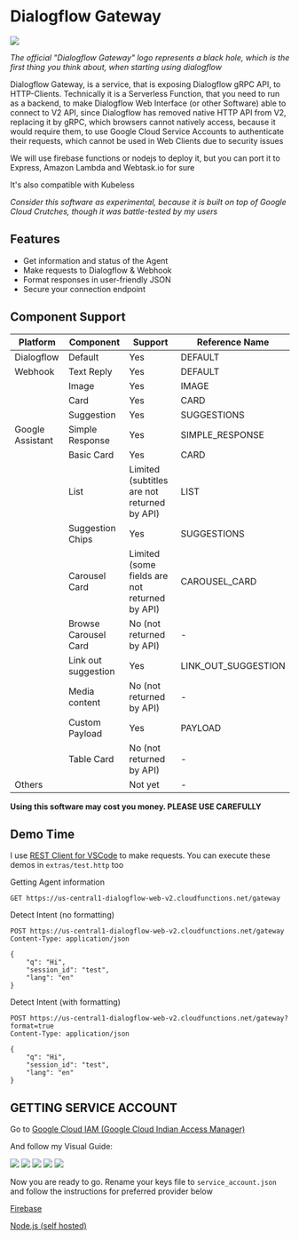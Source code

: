 # Dialogflow Gateway

![](https://i.imgur.com/cX6VGnJ.png)

*The official "Dialogflow Gateway" logo represents a black hole, which is the first thing you think about, when starting using dialogflow*

Dialogflow Gateway, is a service, that is exposing Dialogflow gRPC API, to HTTP-Clients. Technically it is a Serverless Function, that you need to run as a backend, to make Dialogflow Web Interface (or other Software) able to connect to V2 API, since Dialogflow has removed native HTTP API from V2, replacing it by gRPC, which browsers cannot natively access, because it would require them, to use Google Cloud Service Accounts to authenticate their requests, which cannot be used in Web Clients due to security issues

We will use firebase functions or nodejs to deploy it, but you can port it to Express, Amazon Lambda and Webtask.io for sure

It's also compatible with Kubeless

*Consider this software as experimental, because it is built on top of Google Cloud Crutches, though it was battle-tested by my users*

## Features

- Get information and status of the Agent
- Make requests to Dialogflow & Webhook
- Format responses in user-friendly JSON
- Secure your connection endpoint

## Component Support

| Platform         | Component            | Support                                       | Reference Name      |
|------------------|----------------------|-----------------------------------------------|---------------------|
| Dialogflow       | Default              | Yes                                           | DEFAULT             |
| Webhook          | Text Reply           | Yes                                           | DEFAULT             |
|                  | Image                | Yes                                           | IMAGE               |
|                  | Card                 | Yes                                           | CARD                |
|                  | Suggestion           | Yes                                           | SUGGESTIONS         |
| Google Assistant | Simple Response      | Yes                                           | SIMPLE_RESPONSE     |
|                  | Basic Card           | Yes                                           | CARD                |
|                  | List                 | Limited (subtitles are not returned by API)   | LIST                |
|                  | Suggestion Chips     | Yes                                           | SUGGESTIONS         |
|                  | Carousel Card        | Limited (some fields are not returned by API) | CAROUSEL_CARD       |
|                  | Browse Carousel Card | No (not returned by API)                      | -                   |   
|                  | Link out suggestion  | Yes                                           | LINK_OUT_SUGGESTION |
|                  | Media content        | No (not returned by API)                      | -                   |
|                  | Custom Payload       | Yes                                           | PAYLOAD             |
|                  | Table Card           | No (not returned by API)                      | -                   |
| Others           |                      | Not yet                                       | -                   |

**Using this software may cost you money. PLEASE USE CAREFULLY**

## Demo Time

I use [REST Client for VSCode](https://marketplace.visualstudio.com/items?itemName=humao.rest-client) to make requests. You can execute these demos in `extras/test.http` too

Getting Agent information

```http
GET https://us-central1-dialogflow-web-v2.cloudfunctions.net/gateway
```

Detect Intent (no formatting)

```http
POST https://us-central1-dialogflow-web-v2.cloudfunctions.net/gateway
Content-Type: application/json

{
    "q": "Hi",
    "session_id": "test",
    "lang": "en"
}
```

Detect Intent (with formatting)

```http
POST https://us-central1-dialogflow-web-v2.cloudfunctions.net/gateway?format=true
Content-Type: application/json

{
    "q": "Hi",
    "session_id": "test",
    "lang": "en"
}
```

## GETTING SERVICE ACCOUNT

Go to [Google Cloud IAM (Google Cloud Indian Access Manager)](https://console.cloud.google.com/iam-admin/serviceaccounts/create)

And follow my Visual Guide:

![](https://i.imgur.com/h727zeB.png)
![](https://i.imgur.com/oKcNN3e.png)
![](https://i.imgur.com/uOmOanP.png)
![](https://i.imgur.com/lyYWgWP.png)
![](https://i.imgur.com/KQBYWuf.png)

Now you are ready to go. Rename your keys file to `service_account.json` and follow the instructions for preferred provider below

[Firebase](/firebase)

[Node.js (self hosted)](/nodejs)